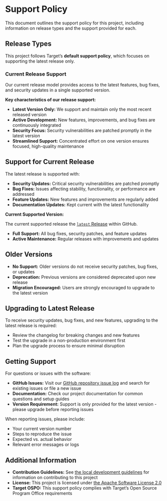 # Support Policy

This document outlines the support policy for this project, including information on release types and the support provided for each.

## Release Types

This project follows Target’s **default support policy**, which focuses on supporting the latest release only.

### Current Release Support

Our current release model provides access to the latest features, bug fixes, and security updates in a single supported version.

**Key characteristics of our release support:**

- **Latest Version Only:** We support and maintain only the most recent released version
- **Active Development:** New features, improvements, and bug fixes are continuously integrated
- **Security Focus:** Security vulnerabilities are patched promptly in the latest version
- **Streamlined Support:** Concentrated effort on one version ensures focused, high-quality maintenance

## Support for Current Release

The latest release is supported with:

- **Security Updates:** Critical security vulnerabilities are patched promptly
- **Bug Fixes:** Issues affecting stability, functionality, or performance are addressed
- **Feature Updates:** New features and improvements are regularly added
- **Documentation Updates:** Kept current with the latest functionality

**Current Supported Version:**

The current supported release the [`latest` Release](https://github.com/target/create-meeting-issue/releases) within GitHub.

- **Full Support:** All bug fixes, security patches, and feature updates
- **Active Maintenance:** Regular releases with improvements and updates

## Older Versions

- **No Support:** Older versions do not receive security patches, bug fixes, or updates
- **Deprecation:** Previous versions are considered deprecated upon new release
- **Migration Encouraged:** Users are strongly encouraged to upgrade to the latest version

## Upgrading to Latest Release

To receive security updates, bug fixes, and new features, upgrading to the latest release is required:

- Review the changelog for breaking changes and new features
- Test the upgrade in a non-production environment first
- Plan the upgrade process to ensure minimal disruption

## Getting Support

For questions or issues with the software:

- **GitHub Issues:** Visit our [GitHub repository issue log](https://github.com/target/create-meeting-issue/issues) and search for existing issues or file a new issue
- **Documentation:** Check our project documentation for common questions and setup guides
- **Version Requirement:** Support is only provided for the latest version - please upgrade before reporting issues

When reporting issues, please include:

- Your current version number
- Steps to reproduce the issue
- Expected vs. actual behavior
- Relevant error messages or logs

## Additional Information

- **Contribution Guidelines:** See [the local development guidelines](https://github.com/target/create-meeting-issue?tab=readme-ov-file#local-development) for information on contributing to this project
- **License:** This project is licensed under [the Apache Software License 2.0](https://github.com/target/create-meeting-issue?tab=License-1-ov-file)
- **Target OSPO:** This support policy complies with Target’s Open Source Program Office requirements